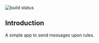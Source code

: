 
![build status](https://travis-ci.org/joshuakwan/call-of-duty.svg?branch=master)
## Introduction

A simple app to send messages upon rules.